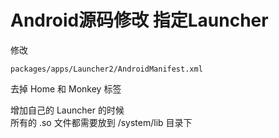 # Android源码修改 指定Launcher

修改

    packages/apps/Launcher2/AndroidManifest.xml  

去掉 Home 和 Monkey 标签

增加自己的 Launcher 的时候  
所有的 .so 文件都需要放到 /system/lib 目录下
